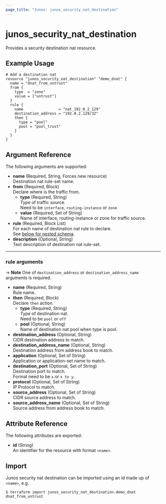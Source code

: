 ```yaml
---
page_title: "Junos: junos_security_nat_destination"
---
```


# junos_security_nat_destination

Provides a security destination nat resource.

## Example Usage

```hcl
# Add a destination nat
resource "junos_security_nat_destination" "demo_dnat" {
  name = "dnat_from_untrust"
  from {
    type  = "zone"
    value = ["untrust"]
  }
  rule {
    name                = "nat_192_0_2_129"
    destination_address = "192.0.2.129/32"
    then {
      type = "pool"
      pool = "pool_trust"
    }
  }
}
```

## Argument Reference

The following arguments are supported:

- **name** (Required, String, Forces new resource)  
  Destination nat rule-set name.
- **from** (Required, Block)  
  Declare where is the traffic from.
  - **type** (Required, String)  
    Type of traffic source.  
    Need to be `interface`, `routing-instance` or `zone`
  - **value** (Required, Set of String)  
    Name of interface, routing-instance or zone for traffic source.
- **rule** (Required, Block List)  
  For each name of destination nat rule to declare.  
  See [below for nested schema](#rule-arguments).
- **description** (Optional, String)  
  Text description of destination nat rule-set.

---

### rule arguments

-> **Note**
  One of `destination_address` or `destination_address_name` arguments is required.

- **name** (Required, String)  
  Rule name.
- **then** (Required, Block)  
  Declare `then` action.
  - **type** (Required, String)  
    Type of destination nat.  
    Need to be `pool` or `off`
  - **pool** (Optional, String)  
    Name of destination nat pool when type is pool.
- **destination_address** (Optional, String)  
  CIDR destination address to match.
- **destination_address_name** (Optional, String)  
  Destination address from address book to match.
- **application** (Optional, Set of String)  
  Application or application-set name to match.
- **destination_port** (Optional, Set of String)  
  Destination port to match.  
  Format need to be `x` or `x to y`.
- **protocol** (Optional, Set of String)  
  IP Protocol to match.
- **source_address** (Optional, Set of String)  
  CIDR source address to match.
- **source_address_name** (Optional, Set of String)  
  Source address from address book to match.

## Attribute Reference

The following attributes are exported:

- **id** (String)  
  An identifier for the resource with format `<name>`.

## Import

Junos security nat destination can be imported using an id made up of `<name>`, e.g.

```shell
$ terraform import junos_security_nat_destination.demo_dnat dnat_from_untrust
```
